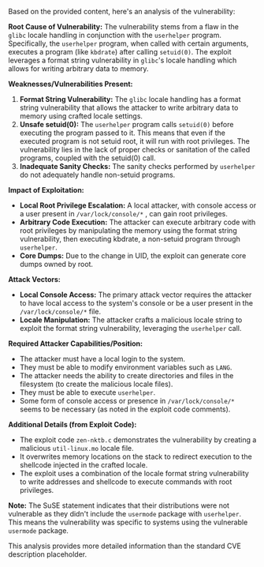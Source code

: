 Based on the provided content, here's an analysis of the vulnerability:

**Root Cause of Vulnerability:**
The vulnerability stems from a flaw in the `glibc` locale handling in conjunction with the `userhelper` program. Specifically, the `userhelper` program, when called with certain arguments, executes a program (like `kbdrate`) after calling `setuid(0)`. The exploit leverages a format string vulnerability in `glibc`'s locale handling which allows for writing arbitrary data to memory.

**Weaknesses/Vulnerabilities Present:**
1.  **Format String Vulnerability:** The `glibc` locale handling has a format string vulnerability that allows the attacker to write arbitrary data to memory using crafted locale settings.
2. **Unsafe setuid(0):** The `userhelper` program calls `setuid(0)` before executing the program passed to it. This means that even if the executed program is not setuid root, it will run with root privileges. The vulnerability lies in the lack of proper checks or sanitation of the called programs, coupled with the setuid(0) call.
3. **Inadequate Sanity Checks:** The sanity checks performed by `userhelper` do not adequately handle non-setuid programs.

**Impact of Exploitation:**
- **Local Root Privilege Escalation:**  A local attacker, with console access or a user present in `/var/lock/console/*` , can gain root privileges.
- **Arbitrary Code Execution:** The attacker can execute arbitrary code with root privileges by manipulating the memory using the format string vulnerability, then executing kbdrate, a non-setuid program through `userhelper`.
- **Core Dumps:** Due to the change in UID, the exploit can generate core dumps owned by root.

**Attack Vectors:**
- **Local Console Access:** The primary attack vector requires the attacker to have local access to the system's console or be a user present in the `/var/lock/console/*` file.
- **Locale Manipulation:** The attacker crafts a malicious locale string to exploit the format string vulnerability, leveraging the `userhelper` call.

**Required Attacker Capabilities/Position:**
- The attacker must have a local login to the system.
- They must be able to modify environment variables such as `LANG`.
- The attacker needs the ability to create directories and files in the filesystem (to create the malicious locale files).
- They must be able to execute `userhelper`.
- Some form of console access or presence in `/var/lock/console/*` seems to be necessary (as noted in the exploit code comments).

**Additional Details (from Exploit Code):**
- The exploit code `zen-nktb.c` demonstrates the vulnerability by creating a malicious `util-linux.mo` locale file.
- It overwrites memory locations on the stack to redirect execution to the shellcode injected in the crafted locale.
- The exploit uses a combination of the locale format string vulnerability to write addresses and shellcode to execute commands with root privileges.

**Note:** The SuSE statement indicates that their distributions were not vulnerable as they didn't include the `usermode` package with `userhelper`. This means the vulnerability was specific to systems using the vulnerable `usermode` package.

This analysis provides more detailed information than the standard CVE description placeholder.